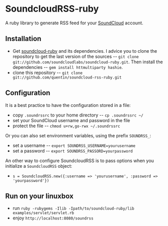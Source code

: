 SoundcloudRSS-ruby
==================

A ruby library to generate RSS feed for your
[SoundCloud](http://www.soundcloud.com/) account.

Installation
------------

  * Get [soundcloud-ruby](https://github.com/soundcloudlabs/soundcloud-ruby) and its dependencies. 
    I advice you to clone the repository to get the last version of the sources -- `git clone git://github.com/soundcloudlabs/soundcloud-ruby.git`.
    Then install the dependencies -- `gem install httmultiparty hashie`.
  * clone this repository -- `git clone git://github.com/quentin/soundcloud-rss-ruby.git`

Configuration
-------------

It is a best practice to have the configuration stored in a file:

  * copy `.soundrssrc` to your home directory -- `cp .soundrssrc ~/`
  * set your SoundCloud username and password in the file
  * protect the file -- `chmod u+rw,go-rwx ~/.soundrssrc`

Or you can also set environment variables, using the prefix `SOUNDRSS_`:

  * set a username -- `export SOUNDRSS_USERNAME=yourusername`
  * set a password -- `export SOUNDRSS_PASSORD=yourpassword`

An other way to configure SoundcloudRSS is to pass options when you initialize
a `SoundcloudRSS` object:

  * `s = SoundcloudRSS.new({:username => 'yourusername', :password => 'yourpassword'})`

Run on your linuxbox
--------------------

  * run `ruby -rubygems -Ilib -Ipath/to/soundcloud-ruby/lib examples/servlet/servlet.rb`
  * enjoy `http://localhost:8080/soundrss`

